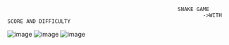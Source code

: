                                                           SNAKE GAME
                                                                  ->WITH SCORE AND DIFFICULTY

![image](https://github.com/user-attachments/assets/af0af749-fef4-4e45-a302-2fa5a5e34fc9)
![image](https://github.com/user-attachments/assets/cf3c89d4-d510-49a8-8ff2-1902e2a05071)
![image](https://github.com/user-attachments/assets/7abad9e6-a680-4859-8b55-f6356cd1eeab)
